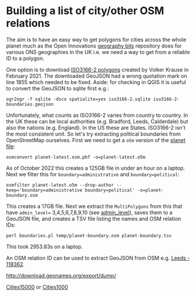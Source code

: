 # Building a list of city/other OSM relations

The aim is to have an easy way to get polygons for cities across the whole planet much as the Open Innovations [geography bits](https://github.com/open-innovations/geography-bits) repository does for various ONS geographies in the UK i.e. we need a way to get from a reliable ID to a polygon.

One option is to download [ISO3166-2 polygons](https://www.volkerkrause.eu/2021/02/13/osm-country-subdivision-boundary-polygons.html) created by Volker Krause in February 2021. The downloaded GeoJSON had a wrong quotation mark on line 1855 which needed to be fixed. Aside: for checking in QGIS it is useful to convert the GeoJSON to sqlite first e.g.:

```
ogr2ogr -f sqlite -dsco spatialite=yes iso3166-2.sqlite iso3166-2-boundaries.geojson
```

Unfortunately, what counts as ISO3166-2 varies from country to country. In the UK these can be local authorities (e.g. Bradford, Leeds, Calderdale) but also the nations (e.g. England). In the US these are States. ISO3166-2 isn't the most consistent unit. So let's try extracting political boundaries from OpenStreetMap ourselves. First we need to get a `o5m` version of the [planet file](https://planet.osm.org/):

```
osmconvert planet-latest.osm.pbf -o=planet-latest.o5m
```

As of October 2022 this creates a 125GB file in under an hour on a laptop. Next we filter this for `boundary=administrative` and `boundary=political`:

```
osmfilter planet-latest.o5m --drop-author --keep='boundary=administrative boundary=political' -o=planet-boundary.osm
```

This creates a 17GB file. Next we extract the `MultiPolygons` from this that have `admin_level=` 3,4,5,6,7,8,9,10 (see [admin_level](https://wiki.openstreetmap.org/wiki/Tag:boundary%3Dadministrative)), saves them to a GeoJSON file, and creates a TSV file listing the names and OSM relation IDs:

```
perl boundaries.pl temp/planet-boundary.osm planet-boundary.tsv
```

This took 2953.83s on a laptop.

An OSM relation ID can be used to extract GeoJSON from OSM e.g. [Leeds - 118362](http://polygons.openstreetmap.fr/get_geojson.py?id=118362&params=0).


http://download.geonames.org/export/dump/

[Cities15000](http://download.geonames.org/export/dump/cities15000.zip) or [Cities1000](http://download.geonames.org/export/dump/cities1000.zip)

